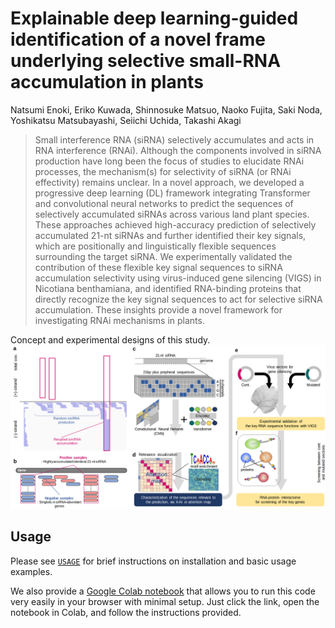 # Explainable deep learning-guided identification of a novel frame underlying selective small-RNA accumulation in plants
Natsumi Enoki, Eriko Kuwada, Shinnosuke Matsuo, Naoko Fujita, Saki Noda, Yoshikatsu Matsubayashi, Seiichi Uchida, Takashi Akagi

> Small interference RNA (siRNA) selectively accumulates and acts in RNA interference (RNAi). Although the components involved in siRNA production have long been the focus of studies to elucidate RNAi processes, the mechanism(s) for selectivity of siRNA (or RNAi effectivity) remains unclear. In a novel approach, we developed a progressive deep learning (DL) framework integrating Transformer and convolutional neural networks to predict the sequences of selectively accumulated siRNAs across various land plant species. These approaches achieved high-accuracy prediction of selectively accumulated 21-nt siRNAs and further identified their key signals, which are positionally and linguistically flexible sequences surrounding the target siRNA. We experimentally validated the contribution of these flexible key signal sequences to siRNA accumulation selectivity using virus-induced gene silencing (VIGS) in Nicotiana benthamiana, and identified RNA-binding proteins that directly recognize the key signal sequences to act for selective siRNA accumulation. These insights provide a novel framework for investigating RNAi mechanisms in plants.

Concept and experimental designs of this study.
![Illustration](./image/overview1.png)

## Usage
Please see [`USAGE`](USAGE.md) for brief instructions on installation and basic usage examples.

We also provide a [Google Colab notebook](https://colab.research.google.com/drive/1uGyBvI_9U5rMPh2kpadXPB0A6mnPqgSd?usp=sharing) that allows you to run this code very easily in your browser with minimal setup. Just click the link, open the notebook in Colab, and follow the instructions provided.

<!-- ## Citation
If you find this repository helpful, please consider citing:
```
@article{,
    author = {Natsumi Enoki and Eriko Kuwada and Shinnosuke Matsuo and Naoko Fujita and Saki Noda and Yoshikatsu Matsubayashi and Seiichi Uchida and Takashi Akagi},
    title = {Selective siRNA accumulation depends on interactions of flexible signal sequences and a novel RNA-binding factor in plants},
    journal = {},
    volume = {},
    number = {},
    pages = {},
    year = {2024},
    month = {},
} -->